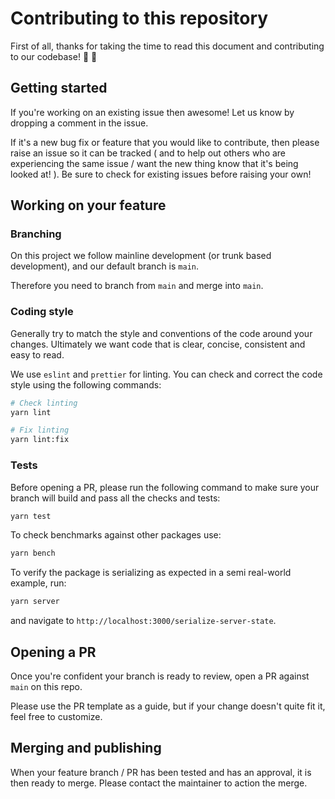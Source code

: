 # Contributing to this repository

First of all, thanks for taking the time to read this document and contributing to our codebase! :tada: :beers:

## Getting started

If you're working on an existing issue then awesome! Let us know by dropping a comment in the issue.

If it's a new bug fix or feature that you would like to contribute, then please raise an issue so it can be tracked ( and to help out others who are experiencing the same issue / want the new thing know that it's being looked at! ). Be sure to check for existing issues before raising your own!

## Working on your feature

### Branching

On this project we follow mainline development (or trunk based development), and our default branch is `main`.

Therefore you need to branch from `main` and merge into `main`.

### Coding style

Generally try to match the style and conventions of the code around your changes. Ultimately we want code that is clear, concise, consistent and easy to read.

We use `eslint` and `prettier` for linting. You can check and correct the code style using the following commands:

```sh
# Check linting
yarn lint

# Fix linting
yarn lint:fix
```

### Tests

Before opening a PR, please run the following command to make sure your branch will build and pass all the checks and tests:

```sh
yarn test
```

To check benchmarks against other packages use:

```sh
yarn bench
```

To verify the package is serializing as expected in a semi real-world example, run:

```sh
yarn server
```

and navigate to `http://localhost:3000/serialize-server-state`.

## Opening a PR

Once you're confident your branch is ready to review, open a PR against `main` on this repo.

Please use the PR template as a guide, but if your change doesn't quite fit it, feel free to customize.

## Merging and publishing

When your feature branch / PR has been tested and has an approval, it is then ready to merge. Please contact the maintainer to action the merge.
